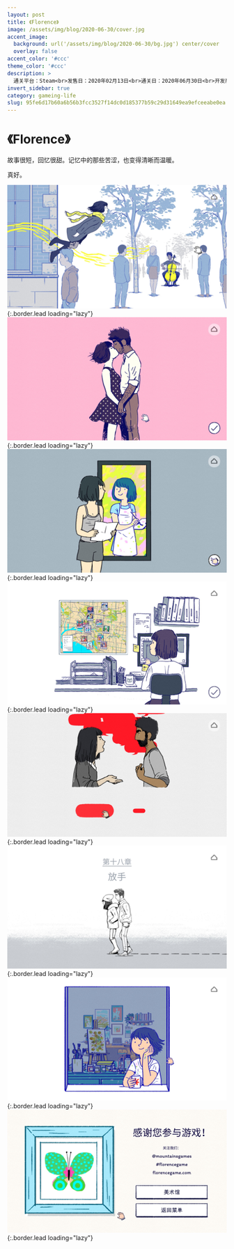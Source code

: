 ```yaml
---
layout: post
title: 《Florence》
image: /assets/img/blog/2020-06-30/cover.jpg
accent_image: 
  background: url('/assets/img/blog/2020-06-30/bg.jpg') center/cover
  overlay: false
accent_color: '#ccc'
theme_color: '#ccc'
description: >
  通关平台：Steam<br>发售日：2020年02月13日<br>通关日：2020年06月30日<br>开发商：Mountains<br>发行商：安纳布尔纳互动
invert_sidebar: true
category: gameing-life
slug: 95fe6d17b60a6b56b3fcc3527f14dc0d185377b59c29d31649ea9efceeabe0ea
---
```


# 《Florence》

故事很短，回忆很甜。记忆中的那些苦涩，也变得清晰而温暖。

真好。


![](/assets/img/blog/2020-06-30/1.jpg){:.border.lead loading="lazy"}
![](/assets/img/blog/2020-06-30/2.jpg){:.border.lead loading="lazy"}
![](/assets/img/blog/2020-06-30/3.jpg){:.border.lead loading="lazy"}
![](/assets/img/blog/2020-06-30/4.jpg){:.border.lead loading="lazy"}
![](/assets/img/blog/2020-06-30/5.jpg){:.border.lead loading="lazy"}
![](/assets/img/blog/2020-06-30/6.jpg){:.border.lead loading="lazy"}
![](/assets/img/blog/2020-06-30/7.jpg){:.border.lead loading="lazy"}
![](/assets/img/blog/2020-06-30/8.jpg){:.border.lead loading="lazy"}